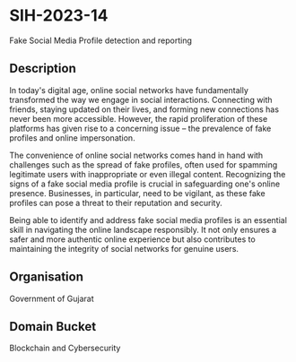 # SIH-2023-14
Fake Social Media Profile detection and reporting

## Description
In today's digital age, online social networks have fundamentally transformed the way we engage in social interactions. Connecting with friends, staying updated on their lives, and forming new connections has never been more accessible. However, the rapid proliferation of these platforms has given rise to a concerning issue – the prevalence of fake profiles and online impersonation.

The convenience of online social networks comes hand in hand with challenges such as the spread of fake profiles, often used for spamming legitimate users with inappropriate or even illegal content. Recognizing the signs of a fake social media profile is crucial in safeguarding one's online presence. Businesses, in particular, need to be vigilant, as these fake profiles can pose a threat to their reputation and security.

Being able to identify and address fake social media profiles is an essential skill in navigating the online landscape responsibly. It not only ensures a safer and more authentic online experience but also contributes to maintaining the integrity of social networks for genuine users.

## Organisation
Government of Gujarat

## Domain Bucket
Blockchain and Cybersecurity
